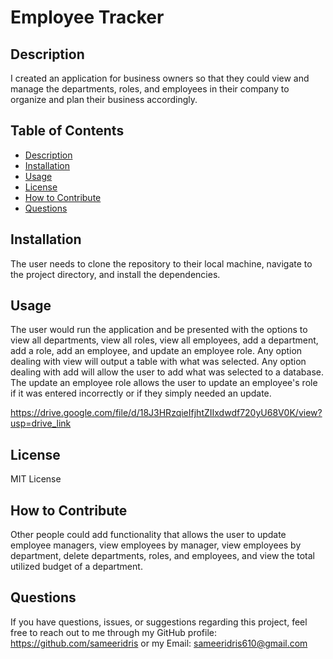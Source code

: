 # Employee Tracker

## Description

I created an application for business owners so that they could view and manage the departments, roles, and employees in their company to organize and plan their business accordingly.

## Table of Contents 

- [Description](#description)
- [Installation](#installation)
- [Usage](#usage)
- [License](#license)
- [How to Contribute](#how-to-contribute)
- [Questions](#questions)

## Installation

The user needs to clone the repository to their local machine, navigate to the project directory, and install the dependencies.

## Usage

The user would run the application and be presented with the options to view all departments, view all roles, view all employees, add a department, add a role, add an employee, and update an employee role. Any option dealing with view will output a table with what was selected. Any option dealing with add will allow the user to add what was selected to a database. The update an employee role allows the user to update an employee's role if it was entered incorrectly or if they simply needed an update.

https://drive.google.com/file/d/18J3HRzqieIfjhtZIIxdwdf720yU68V0K/view?usp=drive_link

## License

MIT License

## How to Contribute

Other people could add functionality that allows the user to update employee managers, view employees by manager, view employees by department, delete departments, roles, and employees, and view the total utilized budget of a department.

## Questions

If you have questions, issues, or suggestions regarding this project, feel free to reach out to me through my GitHub profile: https://github.com/sameeridris or my Email: sameeridris610@gmail.com